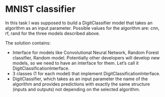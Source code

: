 # MNIST classifier

In this task I was supposed to build a DigitClassifier model that takes an algorithm as an input parameter. Possible values for the algorithm are: cnn, rf, rand for the three models
described above.

The solution contains:
- Interface for models like Convolutional Neural Network, Random Forest classifier,
Random model. Potentially other developers will develop new models, so we
need to have an interface for them. Let’s call it DigitClassificationInterface.
- 3 classes (1 for each model) that implement DigitClassificationInterface.
- DigitClassifier, which takes as an input parameter the name of the algorithm
and provides predictions with exactly the same structure (inputs and outputs) not
depending on the selected algorithm.